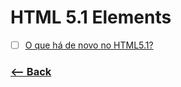 # HTML 5.1 Elements

- [ ] [O que há de novo no HTML5.1?](https://speakerdeck.com/afonsopacifer/o-que-ha-de-novo-no-html5-dot-1)

### [<-- Back](https://github.com/simoneas02/crazy-learning/)
